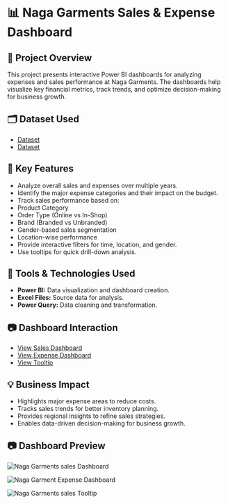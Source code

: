 # 📊 Naga Garments Sales & Expense Dashboard
## 📌 Project Overview
This project presents interactive Power BI dashboards for analyzing expenses and sales performance at Naga Garments. The dashboards help visualize key financial metrics, track trends, and optimize decision-making for business growth.

## 🗂 Dataset Used
- <a href="https://github.com/satya754004/Naga-Garments-Sales-And-Expense-Analysis-Dashboard/blob/main/Naga%20Garments%20Sample.xlsx">Dataset</a>
- <a href="https://github.com/satya754004/Naga-Garments-Sales-And-Expense-Analysis-Dashboard/blob/main/V6%20Small%20Town.xlsx">Dataset</a>

## 🎯 Key Features
- Analyze overall sales and expenses over multiple years.
- Identify the major expense categories and their impact on the budget.
- Track sales performance based on: 
 - Product Category
 - Order Type (Online vs In-Shop)
 - Brand (Branded vs Unbranded)
 - Gender-based sales segmentation
- Location-wise performance
- Provide interactive filters for time, location, and gender.
- Use tooltips for quick drill-down analysis.

## 🔧 Tools & Technologies Used
- **Power BI:** Data visualization and dashboard creation.
- **Excel Files:** Source data for analysis.
- **Power Query:** Data cleaning and transformation.

## 📷 Dashboard Interaction
- <a href="https://github.com/satya754004/Naga-Garments-Sales-And-Expense-Analysis-Dashboard/blob/main/Naga%20Garments%20sales%20Dashboard.jpg">View Sales Dashboard</a>
- <a href="https://github.com/satya754004/Naga-Garments-Sales-And-Expense-Analysis-Dashboard/blob/main/Naga%20Garment%20Expense%20Dashboard.jpg">View Expense Dashboard</a>
- <a href="https://github.com/satya754004/Naga-Garments-Sales-And-Expense-Analysis-Dashboard/blob/main/Naga%20Garments%20sales%20Tooltip.jpg">View Tooltip</a>

## 💡 Business Impact
-  Highlights major expense areas to reduce costs.
- Tracks sales trends for better inventory planning.
- Provides regional insights to refine sales strategies.
- Enables data-driven decision-making for business growth.

## 📷 Dashboard Preview
![Naga Garments sales Dashboard](https://github.com/user-attachments/assets/c56ef132-eb0f-4fbf-88b0-0745bc1e91dd)

![Naga Garment Expense Dashboard](https://github.com/user-attachments/assets/173dace5-88ba-4926-9868-b4cd146ecb34)

![Naga Garments sales Tooltip](https://github.com/user-attachments/assets/da02d06a-37fa-4604-8415-1c1d0cac2051)







